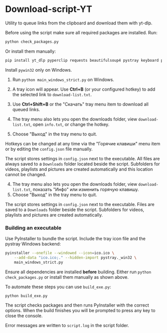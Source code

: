 # Download-script-YT

Utility to queue links from the clipboard and download them with yt-dlp.

Before using the script make sure all required packages are installed. Run:

```bash
python check_packages.py
```

Or install them manually:

```bash
pip install yt_dlp pyperclip requests beautifulsoup4 pystray keyboard pillow pywin32
```

Install `pywin32` only on Windows.

1. Run `python main_windows_strict.py` on Windows.
2. A tray icon will appear. Use **Ctrl+B** (or your configured hotkey) to add the selected link to `download-list.txt`.
3. Use **Ctrl+Shift+B** or the "Скачать" tray menu item to download all queued links.

4. The tray menu also lets you open the downloads folder, view `download-list.txt`, open `info.txt`, or change the hotkey.
5. Choose "Выход" in the tray menu to quit.

Hotkeys can be changed at any time via the "Горячие клавиши" menu item or by
editing the `config.json` file manually.

The script stores settings in `config.json` next to the executable. All files
are always saved to a `Downloads` folder located beside the script. Subfolders
for videos, playlists and pictures are created automatically and this location
cannot be changed.

4. The tray menu also lets you open the downloads folder, view `download-list.txt`, показать "Инфо" или изменить горячую клавишу.
5. Choose "Выход" in the tray menu to quit.

The script stores settings in `config.json` next to the executable. Files are
saved to a `Downloads` folder beside the script. Subfolders for videos,
playlists and pictures are created automatically.


### Building an executable

Use PyInstaller to bundle the script. Include the tray icon file and the
pystray Windows backend:

```bash
pyinstaller --onefile --windowed --icon=ico.ico \
    --add-data "ico.ico;." --hidden-import pystray._win32 \
    main_windows_strict.py
```

Ensure all dependencies are installed **before** building. Either run
`python check_packages.py` or install them manually as shown above.

To automate these steps you can use `build_exe.py`:

```bash
python build_exe.py
```

The script checks packages and then runs PyInstaller with the correct
options. When the build finishes you will be prompted to press any key
to close the console.

Error messages are written to `script.log` in the script folder.

